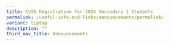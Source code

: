 ```yaml
---
title: CVSS Registration For 2024 Secondary 1 Students
permalink: /useful-info-and-links/announcements/permalink/
variant: tiptap
description: ""
third_nav_title: Announcements
---
```

